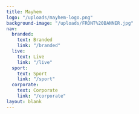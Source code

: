 ```yaml
---
title: Mayhem
logo: "/uploads/mayhem-logo.png"
background-image: "/uploads/FRONT%20BANNER.jpg"
nav:
  branded:
    text: Branded
    link: "/branded"
  live:
    text: Live
    link: "/live"
  sport:
    text: Sport
    link: "/sport"
  corporate:
    text: Corporate
    link: "/corporate"
layout: blank
---
```


